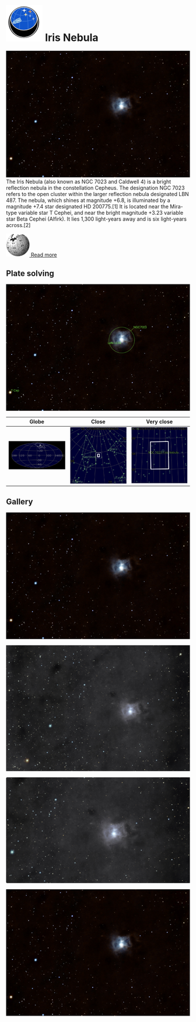 # ![](Imaging//Common/pyl-tiny.png) Iris Nebula
![IMG](Imaging//HD/Iris_Nebula+00+co.jpg)
The Iris Nebula (also known as NGC 7023 and Caldwell 4) is a bright reflection nebula in the constellation Cepheus. The designation NGC 7023 refers to the open cluster within the larger reflection nebula designated LBN 487. The nebula, which shines at magnitude +6.8, is illuminated by a magnitude +7.4 star designated HD 200775.[1] It is located near the Mira-type variable star T Cephei, and near the bright magnitude +3.23 variable star Beta Cephei (Alfirk). It lies 1,300 light-years away and is six light-years across.[2]



[![](Imaging//Common/Wikipedia.png) Read more](https://en.wikipedia.org/wiki/Iris_Nebula)
## Plate solving 


![IMG](Imaging//HD/Iris_Nebula_Annotated.jpg)


| Globe | Close | Very close |
| ----- | ----- | ----- |
|![IMG](Imaging//HD/Iris_Nebula_Globe.jpg) |![IMG](Imaging//HD/Iris_Nebula_Close.jpg) |![IMG](Imaging//HD/Iris_Nebula_Closer.jpg) |

## Gallery
![IMG](Imaging//HD/Iris_Nebula+00+co.jpg) 

![IMG](Imaging//HD/Iris_Nebula+01+co.jpg) 

![IMG](Imaging//HD/Iris_Nebula+02+co.jpg) 

![IMG](Imaging//HD/Iris_Nebula+03+co.jpg) 

